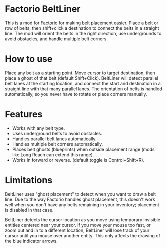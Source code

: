 # Factorio BeltLiner

This is a mod for [Factorio](http://factorio.com) for making belt placement
easier. Place a belt or row of belts, then shift+click a destination to connect
the belts in a straight line. The mod will orient the belts in the right
direction, use undergrounds to avoid obstacles, and handle multiple belt
corners.

# How to use

Place any belt as a starting point. Move cursor to target destination, then
place a ghost of that belt (default Shift+Click). BeltLiner will detect
parallel belt lanes at the starting location, and connect the start and
destination in a straight line with that many parallel lanes. The orientation
of belts is handled automatically, so you never have to rotate or place corners
manually.

# Features

* Works with any belt type.
* Uses underground belts to avoid obstacles.
* Handles parallel belt lanes automatically.
* Handles multiple belt corners automatically.
* Places belt ghosts (blueprints) when outside placement range (mods like Long Reach can extend this range).
* Works in forward or reverse. (default toggle is Control+Shift+R).

# Limitations

BeltLiner uses "ghost placement" to detect when you want to draw a belt line.
Due to the way Factorio handles ghost placement, this doesn't work well when
you don't have any belts remaining in your inventory; placement is disabled in
that case.

BeltLiner detects the cursor location as you move using temporary invisible
entities centered near your cursor. If you move your mouse too fast, or zoom
out and in to a different location, BeltLiner will lose track of your cursor
until you mouse over another entity. This only affects the drawing of the blue
indicator arrows.
